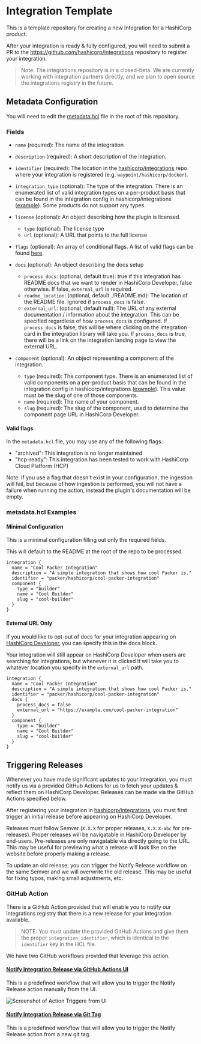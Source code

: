 # Integration Template

This is a template repository for creating a new Integration for a HashiCorp product.

After your integration is ready & fully configured, you will need to submit a PR to the https://github.com/hashicorp/integrations repository to register your integration.

> Note: The integrations repository is in a closed-beta. We are currently working with integration partners directly, and we plan to open source the integrations registry in the future.

## Metadata Configuration

You will need to edit the [metadata.hcl](/metadata.hcl) file in the root of this repository.

### Fields

- `name` (required): The name of the integration
- `description` (required): A short description of the integration.
- `identifier` (required): The location in the [hashicorp/integrations](https://github.com/hashicorp/integrations) repo where your integration is registered (e.g. `waypoint/hashicorp/docker`).
- `integration_type` (optional): The type of the integration. There is an enumerated list of valid integration types on a per-product basis that can be found in the integration config in hashicorp/integrations ([example](https://github.com/hashicorp/integrations/blob/main/nomad/_config.hcl)). Some products do not support any types.
- `license` (optional): An object describing how the plugin is licensed.
  - `type` (optional): The license type
  - `url` (optional): A URL that points to the full license
- `flags` (optional): An array of conditional flags. A list of valid flags can be found [here](#valid-flags).
- `docs` (optional): An object describing the docs setup

  - `process_docs`: (optional, default true): true if this integration has README docs that we want to render in HashiCorp Developer, false otherwise. If false, `external_url` is required.
  - `readme_location`: (optional, default ./README.md): The location of the README file. Ignored if `process_docs` is false.
  - `external_url`: (optional, default null): The URL of any external documentation / information about the integration. This can be specified regardless of how `process_docs` is configured. If `process_docs` is false, this will be where clicking on the integration card in the integration library will take you. If `process_docs` is true, there will be a link on the integration landing page to view the external URL.
- `component` (optional): An object representing a component of the integration.
  - `type` (required): The component type. There is an enumerated list of valid components on a per-product basis that can be found in the integration config in hashicorp/integrations ([example](https://github.com/hashicorp/integrations/blob/main/waypoint/_config.hcl)). This value must be the slug of one of those components.
  - `name` (required): The name of your component.
  - `slug` (required): The slug of the component, used to determine the component page URL in HashiCorp Developer.

#### Valid flags

In the `metadata.hcl` file, you may use any of the following flags:

- "archived": This integration is no longer maintained
- "hcp-ready": This integration has been tested to work with HashiCorp Cloud Platform (HCP)

Note: if you use a flag that doesn't exist in your configuration, the ingestion will fail, but because of how ingestion is performed, you will not have a failure when running the action, instead the plugin's documentation will be empty.

### metadata.hcl Examples

#### Minimal Configuration

This is a minimal configuration filling out only the required fields.

This will default to the README at the root of the repo to be processed.

```hcl
integration {
  name = "Cool Packer Integration"
  description = "A simple integration that shows how cool Packer is."
  identifier = "packer/hashicorp/cool-packer-integration"
  component {
    type = "builder"
    name = "Cool Builder"
    slug = "cool-builder"
  }
}
```

#### External URL Only

If you would like to opt-out of docs for your integration appearing on [HashiCorp Developer](https://developer.hashicorp.com/), you can specify this in the docs block.

Your integration will still appear on HashiCorp Developer when users are searching for integrations, but whenever it is clicked it will take you to whatever location you specify in the `external_url` path.

```hcl
integration {
  name = "Cool Packer Integration"
  description = "A simple integration that shows how cool Packer is."
  identifier = "packer/hashicorp/cool-packer-integration"
  docs {
    process_docs = false
    external_url = "https://example.com/cool-packer-integration"
  }
  component {
    type = "builder"
    name = "Cool Builder"
    slug = "cool-builder"
  }
}
```

## Triggering Releases

Whenever you have made significant updates to your integration, you must notify us via a provided GitHub Actions for us to fetch your updates & reflect them on HashiCorp Developer. Releases can be made via the GitHub Actions specified below.

After registering your integration in [hashicorp/integrations](https://github.com/hashicorp/integrations), you must first trigger an initial release before appearing on HashiCorp Developer.

Releases must follow Semver (`X.X.X` for proper releases, `X.X.X-abc` for pre-releases). Proper releases will be navigatable in HashiCorp Developer by end-users. Pre-releases are only navigatable via directly going to the URL. This may be useful for previewing what a release will look like on the website before properly making a release.

To update an old release, you can trigger the Notify Release workflow on the same Semver and we will overwrite the old release. This may be useful for fixing typos, making small adjustments, etc.

### GitHub Action

There is a GitHub Action provided that will enable you to notify our integrations registry that there is a new release for your integration available.

> NOTE: You must update the provided GitHub Actions and give them the proper `integration_identifier`, which is identical to the `identifier` key in the HCL file.

We have two GitHub workflows provided that leverage this action.

#### [Notify Integration Release via GitHub Actions UI](.github/workflows/notify-release-via-manual.yaml)

This is a predefined workflow that will allow you to trigger the Notify Release action manually from the UI.

![Screenshot of Action Triggere from UI](https://user-images.githubusercontent.com/2105067/195161825-8a1fb3f1-7c58-4c88-8e1d-d6bc45d479af.png)

#### [Notify Integration Release via Git Tag](.github/workflows/notify-release-via-tag.yaml)

This is a predefined workflow that will allow you to trigger the Notify Release action from a new git tag.

